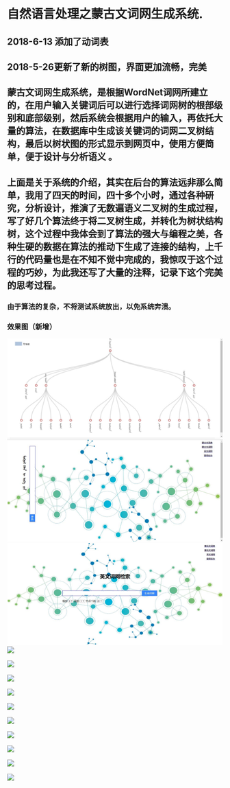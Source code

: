 # 自然语言处理之蒙古文词网生成系统.

## 2018-6-13 添加了动词表

## 2018-5-26更新了新的树图，界面更加流畅，完美

## 蒙古文词网生成系统，是根据WordNet词网所建立的，在用户输入关键词后可以进行选择词网树的根部级别和底部级别，然后系统会根据用户的输入，再依托大量的算法，在数据库中生成该关键词的词网二叉树结构，最后以树状图的形式显示到网页中，使用方便简单，便于设计与分析语义 。

## 上面是关于系统的介绍，其实在后台的算法远非那么简单，我用了四天的时间，四十多个小时，通过各种研究，分析设计，推演了无数遍语义二叉树的生成过程，写了好几个算法终于将二叉树生成，并转化为树状结构树，这个过程中我体会到了算法的强大与编程之美，各种生硬的数据在算法的推动下生成了连接的结构，上千行的代码量也是在不知不觉中完成的，我惊叹于这个过程的巧妙，为此我还写了大量的注释，记录下这个完美的思考过程。

### 由于算法的复杂，不将测试系统放出，以免系统奔溃。

### 效果图（新增）
![](/public/img/tree1.jpg)
![](/public/img/tree2.jpg)
![](/public/img/tree3.jpg)
![](http://cos.rain1024.com/blog/php/php34.jpg)


![](http://cos.rain1024.com/blog/php/php43.jpg)

![](http://cos.rain1024.com/blog/php/php36.jpg)

![](http://cos.rain1024.com/blog/php/php37.jpg)

![](http://cos.rain1024.com/blog/php/php38.jpg)

![](http://cos.rain1024.com/blog/php/php39.jpg)

![](http://cos.rain1024.com/blog/php/php40.jpg)

![](http://cos.rain1024.com/blog/php/php35.jpg)

![](http://cos.rain1024.com/blog/php/php41.jpg)

![](http://cos.rain1024.com/blog/php/php42.jpg)
